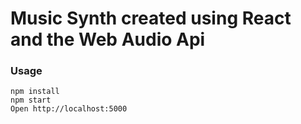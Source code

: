 # Music Synth created using React and the Web Audio Api

### Usage

```
npm install
npm start
Open http://localhost:5000
```
